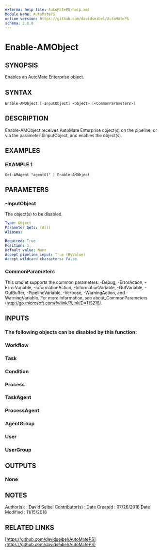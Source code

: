 ```yaml
---
external help file: AutoMatePS-help.xml
Module Name: AutoMatePS
online version: https://github.com/davidseibel/AutoMatePS
schema: 2.0.0
---
```


# Enable-AMObject

## SYNOPSIS
Enables an AutoMate Enterprise object.

## SYNTAX

```
Enable-AMObject [-InputObject] <Object> [<CommonParameters>]
```

## DESCRIPTION
Enable-AMObject receives AutoMate Enterprise object(s) on the pipeline, or via the parameter $InputObject, and enables the object(s).

## EXAMPLES

### EXAMPLE 1
```
Get-AMAgent "agent01" | Enable-AMObject
```

## PARAMETERS

### -InputObject
The object(s) to be disabled.

```yaml
Type: Object
Parameter Sets: (All)
Aliases:

Required: True
Position: 1
Default value: None
Accept pipeline input: True (ByValue)
Accept wildcard characters: False
```

### CommonParameters
This cmdlet supports the common parameters: -Debug, -ErrorAction, -ErrorVariable, -InformationAction, -InformationVariable, -OutVariable, -OutBuffer, -PipelineVariable, -Verbose, -WarningAction, and -WarningVariable.
For more information, see about_CommonParameters (http://go.microsoft.com/fwlink/?LinkID=113216).

## INPUTS

### The following objects can be disabled by this function:
### Workflow
### Task
### Condition
### Process
### TaskAgent
### ProcessAgent
### AgentGroup
### User
### UserGroup
## OUTPUTS

### None
## NOTES
Author(s):     : David Seibel
Contributor(s) :
Date Created   : 07/26/2018
Date Modified  : 11/15/2018

## RELATED LINKS

[https://github.com/davidseibel/AutoMatePS](https://github.com/davidseibel/AutoMatePS)


